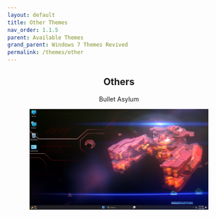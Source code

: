 ```yaml
---
layout: default
title: Other Themes
nav_order: 1.1.5
parent: Available Themes
grand_parent: Windows 7 Themes Revived
permalink: /themes/other
---
```


<h2 align="center">Others</h2>
<p align="center">Bullet Asylum</p>
<p align="center"><img width="80%" src="../assets/Bullet Asylum.png" /></p>
